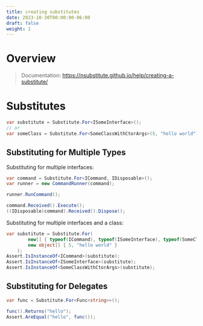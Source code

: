```yaml
---
title: creating substitutes
date: 2023-10-30T00:00:00-06:00
draft: false
weight: 1
---
```


# Overview
> Documentation: https://nsubstitute.github.io/help/creating-a-substitute/

# Substitutes
```cs
var substitute = Substitute.For<ISomeInterface>();
// or
var someClass = Substitute.For<SomeClassWithCtorArgs>(5, "hello world");
```

## Substituting for Multiple Types
Substituting for multiple interfaces:
```cs
var command = Substitute.For<ICommand, IDisposable>();
var runner = new CommandRunner(command);

runner.RunCommand();

command.Received().Execute();
((IDisposable)command).Received().Dispose();
```

Substituting for multiple interfaces and a class:
```cs
var substitute = Substitute.For(
		new[] { typeof(ICommand), typeof(ISomeInterface), typeof(SomeClassWithCtorArgs) },
		new object[] { 5, "hello world" }
	);
Assert.IsInstanceOf<ICommand>(substitute);
Assert.IsInstanceOf<ISomeInterface>(substitute);
Assert.IsInstanceOf<SomeClassWithCtorArgs>(substitute);
```

## Substituting for Delegates
```cs
var func = Substitute.For<Func<string>>();

func().Returns("hello");
Assert.AreEqual("hello", func());
```
